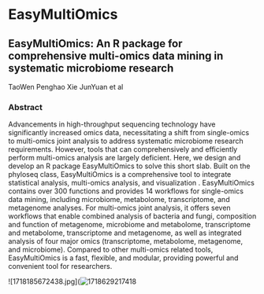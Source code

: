 # EasyMultiOmics


## EasyMultiOmics: An R package for comprehensive multi-omics data mining in systematic microbiome research

TaoWen Penghao Xie JunYuan et al



### Abstract

Advancements in high-throughput sequencing technology have significantly increased omics data, necessitating a shift from single-omics to multi-omics joint analysis to address systematic microbiome research requirements. However, tools that can comprehensively and efficiently perform multi-omics analysis are largely deficient. Here, we design and develop an R package EasyMultiOmics to solve this short slab. Built on the phyloseq class, EasyMultiOmics is a comprehensive tool to integrate statistical analysis, multi-omics analysis, and visualization . EasyMultiOmics contains over 300 functions and provides 14 workflows for single-omics data mining, including microbiome, metabolome, transcriptome, and metagenome analyses. For multi-omics joint analysis, it offers seven workflows that enable combined analysis of bacteria and fungi, composition and function of metagenome, microbiome and metabolome, transcriptome and metabolome, transcriptome and metagenome, as well as integrated analysis of four major omics (transcriptome, metabolome, metagenome, and microbiome). Compared to other multi-omics related tools, EasyMultiOmics is a fast, flexible, and modular, providing powerful and convenient tool for researchers.


![1718185672438.jpg](![1718629217418](https://github.com/taowenmicro/EasyMultiOmics/assets/48119869/afd855b8-240d-41c3-a2c5-7017b5599a0b)
